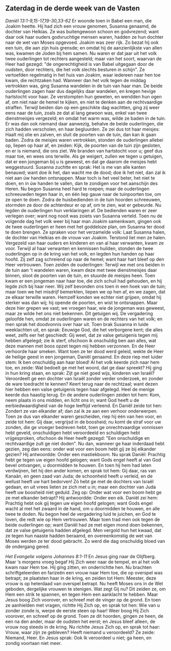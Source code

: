## Zaterdag in de derde week van de Vasten

*Daniël 13:1-9,15-17,19-30,33-62*
Er woonde toen in Babel een man, die Joakim heette. Hij had zich een vrouw genomen, Susanna genaamd, de dochter van Helkias. Ze was buitengewoon schoon en godvrezend; want daar ook haar ouders godvruchtige mensen waren, hadden ze hun dochter naar de wet van Moses opgevoed. Joakim was zeer rijk. Zo bezat hij ook een tuin, die aan zijn huis grensde; en omdat hij de aanzienlijkste van allen was, kwamen de Joden bij hem samen. Nu waren er dat jaar uit het volk twee ouderlingen tot rechters aangesteld; maar van het soort, waarvan de Heer had gezegd: "de ongerechtigheid is van Babel uitgegaan door de oudsten, door rechters, die het volk slechts besturen in schijn". Ze vertoefden regelmatig in het huis van Joakim, waar iedereen naar hen toe kwam, die rechtzaken had. Wanneer dan het volk tegen de middag vertrokken was, ging Susanna wandelen in de tuin van haar man. De beide ouderlingen zagen haar dus dagelijks daar wandelen, en kregen hevige hartstocht voor haar. Ze verstompten hun geweten, en wendden hun ogen af, om niet naar de hemel te kijken, en niet te denken aan de rechtvaardige straffen. Terwijl beiden dan op een geschikte dag wachtten, ging zij weer eens naar de tuin, zoals ze dat al lang gewoon was, enkel van twee dienstmeisjes vergezeld; en omdat het warm was, wilde ze baden in de tuin. Er was dan ook niemand daar aanwezig, behalve de beide ouderlingen, die zich hadden verscholen, en haar begluurden. Ze zei dus tot haar meisjes: Haalt mij olie en zalven, en sluit de poorten van de tuin, dan kan ik gaan baden. Zodra de meisjes waren vertrokken, stonden de ouderlingen allebei op, liepen op haar af, en zeiden: Kijk, de poorten van de tuin zijn gesloten, en er is niemand, die ons ziet. We branden van hartstocht voor u; geef dus maar toe, en wees ons terwille. Als ge weigert, zullen we tegen u getuigen, dat er een jongeman bij u is geweest, en dat ge daarom de meisjes hebt weggestuurd. Susanna zuchtte en sprak: Het is me van alle kanten benauwd; want doe ik het, dan wacht me de dood; doe ik het niet, dan zal ik niet aan úw handen ontsnappen. Maar toch is het veel beter, het niet te doen, en in úw handen te vallen, dan te zondigen voor het aanschijn des Heren. Nu begon Susanna heel hard te roepen; maar de ouderlingen schreeuwden tegen haar in, en één liep gauw naar de tuinpoorten toe, om ze open te doen. Zodra de huisbedienden in de tuin hoorden schreeuwen, stormden ze door de achterdeur er op af, om te zien, wat er gebeurde. Nu legden de ouderlingen hun verklaringen af. De bedienden waren er zeer verlegen over; want nog nooit was zoiets van Susanna verteld. Toen nu de volgende dag het volk weer bij haar man Joakim samenkwam, gingen ook de twee ouderlingen er heen met het goddeloze plan, om Susanna ter dood te doen brengen. Ze spraken voor het verzamelde volk: Laat Susanna halen, de dochter van Helkias en de vrouw van Joakim. Terstond liet men ze halen. Vergezeld van haar ouders en kinderen en van al haar verwanten, kwam ze voor. Terwijl al haar verwanten en kennissen huilden, stonden de twee ouderlingen op in de kring van het volk, en legden hun handen op haar hoofd. Zij zelf zag schreiend op naar de hemel; want haar hart bleef op den Heer vertrouwen. Toen zeiden de ouderlingen: Terwijl we met ons beiden in de tuin aan 't wandelen waren, kwam deze met twee dienstmeisjes daar binnen, sloot de poorten van de tuin, en stuurde de meisjes heen. Toen kwam er een jongeman naar haar toe, die zich schuil had gehouden, en hij legde zich bij haar neer. Wij zelf bevonden ons toen in een hoek van de tuin; maar toen we het misdrijf bemerkten, liepen we op hen af, en we zagen, dat ze elkaar terwille waren. Hemzelf konden we echter niet grijpen, omdat hij sterker was dan wij; hij opende de poorten, en wist te ontsnappen. Maar deze hier grepen we vast; we vroegen haar, wie de jongeman was geweest, maar ze wilde het ons niet bekennen. Dit getuigen wij. De vergadering geloofde hen, omdat ze ouderlingen waren en de rechters van het volk; en men sprak het doodvonnis over haar uit. Toen brak Susanna in luide weeklachten uit, en sprak: Eeuwige God, die het verborgene kent; die alles weet, zelfs eer het geschiedt: Gij weet, dat ze valse getuigenis tegen mij hebben afgelegd; zie ik sterf, ofschoon ik onschuldig ben aan alles, wat deze mannen met boos opzet tegen mij hebben verzonnen. En de Heer verhoorde haar smeken. Want toen ze ter dood werd geleid, wekte de Heer de heilige geest in een jongeman, Daniël genaamd. En deze riep met luider stem: Ik ben onschuldig aan haar bloed! Al het volk keerde zich naar hem toe, en zeide: Wat bedoelt ge met het woord, dat ge daar spreekt? Hij ging in hun kring staan, en sprak: Zijt ge niet goed wijs, kinderen van Israël? Veroordeelt ge een dochter van Israël zonder verder onderzoek, en zonder de ware toedracht te kennen? Keert terug naar de rechtzaal; want dezen hier hebben een valse getuigenis tegen haar afgelegd. Heel de menige keerde dus haastig terug. En de andere ouderlingen zeiden tot hem: Kom, neem plaats in ons midden, en licht ons in; want God heeft u de eerbiedwaardigheid van de hoge leeftijd verleend. En Daniël zeide tot hen: Zondert ze van elkander af; dan zal ik ze aan een verhoor onderwerpen. Toen ze dus van elkander waren gescheiden, riep hij één van hen voor, en zeide tot hem: Gij daar, vergrijsd in de boosheid; nu komt de straf voor uw zonden, die ge vroeger bedreven hebt, toen ge onrechtvaardige vonnissen hebt geveld, onschuldigen hebt veroordeeld en schuldigen hebt vrijgesproken, ofschoon de Heer heeft gezegd: "Een onschuldige en rechtvaardige zult ge niet doden". Nu dan, wanneer ge haar inderdaad hebt gezien, zeg dan eens: onder wat voor een boom hebt gij ze bij elkander gezien? Hij antwoordde: Onder een mastiekboom. Nu sprak Daniël: Prachtig hebt ge tegen uw eigen hoofd gelogen; want Gods engel heeft al van God bevel ontvangen, u doormidden te houwen. En toen hij hem had laten verdwijnen, liet hij den ander komen, en sprak tot hem: Gij daar, ras van Kanaän, en geen zaad van Juda; de schoonheid heeft u verleid, en de wellust heeft uw hart bedorven! Zó hebt ge met de dochters van Israël gedaan, en uit vrees lieten ze zich met u in; maar een dochter van Juda heeft uw boosheid niet geduld. Zeg op: Onder wat voor een boom hebt ge ze met elkander betrapt? Hij antwoordde: Onder een eik. Daniël zei hem: Prachtig hebt ook gij tegen uw eigen hoofd gelogen; want Gods engel wacht al met het zwaard in de hand, om u doormidden te houwen, en alle twee te doden. Nu begon heel de vergadering luid te juichen, en God te loven, die redt wie op Hem vertrouwen. Maar toen trad men ook tegen de beide ouderlingen op; want Daniël had ze met eigen mond doen bekennen, dat ze valse getuigenis hadden afgelegd. Men vergold hun het kwaad, dat ze tegen hun naaste hadden beraamd, en overeenkomstig de wet van Moses werden ze ter dood gebracht. Zo werd die dag onschuldig bloed van de ondergang gered. 

*Het Evangelie volgens Johannes 8:1-11*
En Jesus ging naar de Olijfberg. Maar ‘s morgens vroeg begaf Hij Zich weer naar de tempel, en al het volk kwam naar Hem toe. Hij ging zitten, en onderrichtte hen. Nu brachten schriftgeleerden en farizeën een vrouw naar Hem toe, die op overspel was betrapt; ze plaatsten haar in de kring, en zeiden tot Hem: Meester, deze vrouw is op heterdaad van overspel betrapt. Nu heeft Moses ons in de Wet geboden, dergelijke vrouwen te stenigen. Wat zegt Gij nu? Dit zeiden ze, om Hem een strik te spannen, en tegen Hem een aanklacht te hebben. Maar Jesus boog Zich voorover, en schreef met de vinger op de grond. En toen ze aanhielden met vragen, richtte Hij Zich op, en sprak tot hen: Wie van u zonder zonde is, werpe de eerste steen op haar! Weer boog Hij Zich voorover, en schreef op de grond. Toen ze dit hoorden, gingen ze heen, de een na den ander, maar de oudsten het eerst; en Jesus bleef alleen, de vrouw nog steeds in de kring. Nu richtte Jesus Zich op, en sprak tot haar: Vrouw, waar zijn ze gebleven? Heeft niemand u veroordeeld? Ze zeide: Niemand, Heer. En Jesus sprak: Ook Ik veroordeel u niet; ga heen, en zondig voortaan niet meer. 

